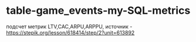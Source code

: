 # table-game_events-my-SQL-metrics
подсчет метрик LTV,CAC,ARPU,ARPPU, источник - https://stepik.org/lesson/618414/step/2?unit=613892
